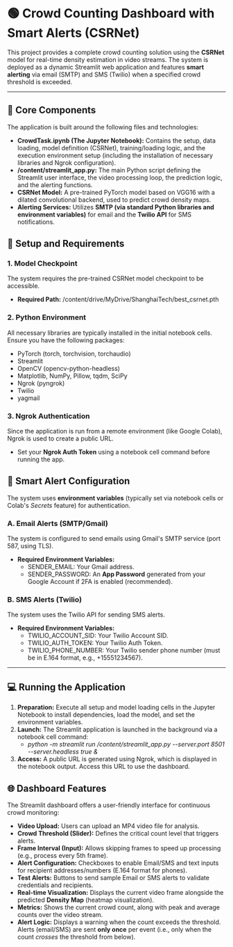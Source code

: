 # 🟢 Crowd Counting Dashboard with Smart Alerts (CSRNet)

This project provides a complete crowd counting solution using the **CSRNet** model for real-time density estimation in video streams. The system is deployed as a dynamic Streamlit web application and features **smart alerting** via email (SMTP) and SMS (Twilio) when a specified crowd threshold is exceeded.

***

## 💾 Core Components

The application is built around the following files and technologies:

* **CrowdTask.ipynb (The Jupyter Notebook):** Contains the setup, data loading, model definition (CSRNet), training/loading logic, and the execution environment setup (including the installation of necessary libraries and Ngrok configuration).
* **/content/streamlit_app.py:** The main Python script defining the Streamlit user interface, the video processing loop, the prediction logic, and the alerting functions.
* **CSRNet Model:** A pre-trained PyTorch model based on VGG16 with a dilated convolutional backend, used to predict crowd density maps.
* **Alerting Services:** Utilizes **SMTP (via standard Python libraries and environment variables)** for email and the **Twilio API** for SMS notifications.

## 🚀 Setup and Requirements

### 1. Model Checkpoint

The system requires the pre-trained CSRNet model checkpoint to be accessible.

* **Required Path:** /content/drive/MyDrive/ShanghaiTech/best_csrnet.pth

### 2. Python Environment

All necessary libraries are typically installed in the initial notebook cells. Ensure you have the following packages:

* PyTorch (torch, torchvision, torchaudio)
* Streamlit
* OpenCV (opencv-python-headless)
* Matplotlib, NumPy, Pillow, tqdm, SciPy
* Ngrok (pyngrok)
* Twilio
* yagmail

### 3. Ngrok Authentication

Since the application is run from a remote environment (like Google Colab), Ngrok is used to create a public URL.

* Set your **Ngrok Auth Token** using a notebook cell command before running the app.

## 🔔 Smart Alert Configuration

The system uses **environment variables** (typically set via notebook cells or Colab's *Secrets* feature) for authentication.

### A. Email Alerts (SMTP/Gmail)

The system is configured to send emails using Gmail's SMTP service (port 587, using TLS).

* **Required Environment Variables:**
    * SENDER_EMAIL: Your Gmail address.
    * SENDER_PASSWORD: An **App Password** generated from your Google Account if 2FA is enabled (recommended).

### B. SMS Alerts (Twilio)

The system uses the Twilio API for sending SMS alerts.

* **Required Environment Variables:**
    * TWILIO_ACCOUNT_SID: Your Twilio Account SID.
    * TWILIO_AUTH_TOKEN: Your Twilio Auth Token.
    * TWILIO_PHONE_NUMBER: Your Twilio sender phone number (must be in E.164 format, e.g., +15551234567).

***

## 💻 Running the Application

1.  **Preparation:** Execute all setup and model loading cells in the Jupyter Notebook to install dependencies, load the model, and set the environment variables.
2.  **Launch:** The Streamlit application is launched in the background via a notebook cell command:
    * *python -m streamlit run /content/streamlit\_app.py --server.port 8501 --server.headless true &*
3.  **Access:** A public URL is generated using Ngrok, which is displayed in the notebook output. Access this URL to use the dashboard.

## 🌐 Dashboard Features

The Streamlit dashboard offers a user-friendly interface for continuous crowd monitoring:

* **Video Upload:** Users can upload an MP4 video file for analysis.
* **Crowd Threshold (Slider):** Defines the critical count level that triggers alerts.
* **Frame Interval (Input):** Allows skipping frames to speed up processing (e.g., process every 5th frame).
* **Alert Configuration:** Checkboxes to enable Email/SMS and text inputs for recipient addresses/numbers (E.164 format for phones).
* **Test Alerts:** Buttons to send sample Email or SMS alerts to validate credentials and recipients.
* **Real-time Visualization:** Displays the current video frame alongside the predicted **Density Map** (heatmap visualization).
* **Metrics:** Shows the current crowd count, along with peak and average counts over the video stream.
* **Alert Logic:** Displays a warning when the count exceeds the threshold. Alerts (email/SMS) are sent **only once** per event (i.e., only when the count *crosses* the threshold from below).
